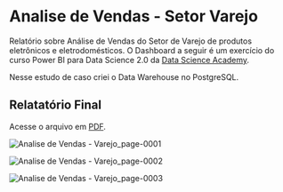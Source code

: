# Analise de Vendas - Setor Varejo

Relatório sobre Análise de Vendas do Setor de Varejo de produtos eletrônicos e eletrodomésticos.
O Dashboard a seguir é um exercício do curso Power BI para Data Science 2.0 da [Data Science Academy](https://www.datascienceacademy.com.br).

Nesse estudo de caso criei o Data Warehouse no PostgreSQL. 


## Relatatório Final

Acesse o arquivo em [PDF](https://github.com/maisonhenrique/dashboard-powerbi/blob/63ceff1c1577a8dc67524e7a5e18e7f393f54082/Analise_Vendas_Varejo/Analise%20de%20Vendas%20-%20Varejo.pdf).

![Analise de Vendas - Varejo_page-0001](https://user-images.githubusercontent.com/99361817/168687114-2b212a69-1a26-4e7e-8c9d-03f3687eda2d.jpg)

![Analise de Vendas - Varejo_page-0002](https://user-images.githubusercontent.com/99361817/168687161-b95f46d8-6646-4c2f-a900-57ed7e3166f0.jpg)

![Analise de Vendas - Varejo_page-0003](https://user-images.githubusercontent.com/99361817/168687181-81b36dc2-6952-4f21-ab40-c730895f6c59.jpg)
